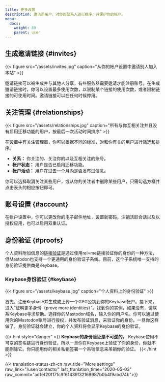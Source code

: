 ```yaml
---
title: 更多设置
description: 邀请新用户，对你的联系人进行排序，并保护你的帐户。
menu:
  docs:
    weight: 80
    parent: user
---
```


## 生成邀请链接 {#invites}

{{< figure src="/assets/invites.jpg" caption="从你的帐户设置中邀请别人加入本站" >}}

邀请链接可以被生成并与其他人分享，有些服务器需要邀请才能注册账号。在生成邀请链接时，你可以设置最多使用次数，以限制某个链接的使用次数，或者限制链接的可使用时间。邀请链接可以在任何时候停用。

## 关注管理 {#relationships}

{{< figure src="/assets/relationships.jpg" caption="所有与你互相关注并且没有启用迁移功能的用户，按最后一次活动时间排序" >}}

在设置中有关注管理器，你可以根据不同的标准，对和你有关的用户进行筛选和排序。

* **关系：** 你关注的、关注你的以及互相关注的账号。
* **帐户状态：** 用户是否已启用迁移功能。
* **帐户活动：** 用户在过去一个月内是否发布过信息。

你可以选择取消关注某些用户，或从你的关注者中删除某些用户，只需勾选方框并点击表头的相应按钮即可。

## 账号设置 {#account}

在帐户设置中，你可以更改你的电子邮件地址，设置新密码，注销活跃会话以及以授权应用，也可以启用双重认证。

## 身份验证 {#proofs}

个人资料附加信息的[链接验证](../profile#verification)是通过使用rel=me链接验证你的身份的一种方法，但Mastodon也支持一个更通用的身份验证子系统。目前，这个子系统唯一支持的身份验证提供商是Keybase。

### Keybase身份验证 {#keybase}

{{< figure src="/assets/keybase.jpg" caption="个人资料上的身份验证" >}}

首先，注册Keybase并生成或上传一个GPG公钥到你的Keybase帐户。接下来，进入“证明更多身份（prove more identities）”。找到你的实例，如果没有，请联系Keybase寻求帮助。选择你的Mastodon域名，输入你的用户名。你可以通过使用你的Mastodon账号进行授权，并发布验证消息，来验证你的身份。一旦你这样做了，身份验证就会建立，你的个人资料将会显示Keybase的身份验证。

{{< hint style="danger" >}}
**Keybase的身份验证是不可逆的。** Keybase使用不可变的签名链进行身份验证，所以一旦你在Keybase上验证了你的身份，你就不能删除它。你只能用你的相关私钥签署一个吊销信息来吊销你的验证。
{{< /hint >}}

{{< translation-status-zh-cn raw_title="More settings" raw_link="/user/contacts/" last_tranlation_time="2020-05-03" raw_commit="ad1ef20f171c9f61439f32168987b0b4f9abd74b">}}

